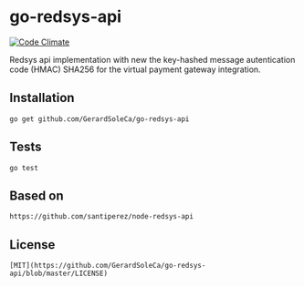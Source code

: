 # go-redsys-api

[![Code Climate](https://codeclimate.com/github/GerardSoleCa/go-redsys-api/badges/gpa.svg)](https://codeclimate.com/github/GerardSoleCa/go-redsys-api)

Redsys api implementation with new the key-hashed message autentication code (HMAC) SHA256 for the virtual payment gateway integration.

## Installation

	go get github.com/GerardSoleCa/go-redsys-api

## Tests
	
	go test
	
## Based on

    https://github.com/santiperez/node-redsys-api

## License

	[MIT](https://github.com/GerardSoleCa/go-redsys-api/blob/master/LICENSE)